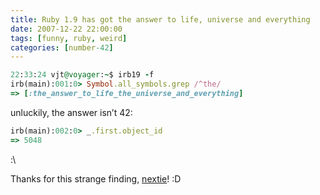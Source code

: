 ```yaml
---
title: Ruby 1.9 has got the answer to life, universe and everything
date: 2007-12-22 22:00:00
tags: [funny, ruby, weird]
categories: [number-42]
---
```


```ruby
22:33:24 vjt@voyager:~$ irb19 -f
irb(main):001:0> Symbol.all_symbols.grep /^the/
=> [:the_answer_to_life_the_universe_and_everything]
```

unluckily, the answer isn’t 42:

```ruby
irb(main):002:0> _.first.object_id
=> 5048
```

:\

Thanks for this strange finding, [nextie](https://deref.blogspot.com)! :D
